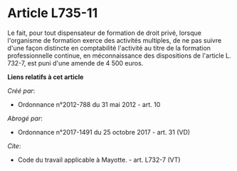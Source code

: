 # Article L735-11

Le fait, pour tout dispensateur de formation de droit privé, lorsque l'organisme de formation exerce des activités multiples,
de ne pas suivre d'une façon distincte en comptabilité l'activité au titre de la formation professionnelle continue, en
méconnaissance des dispositions de l'article L. 732-7, est puni d'une amende de 4 500 euros.

**Liens relatifs à cet article**

_Créé par_:

  - Ordonnance n°2012-788 du 31 mai 2012 - art. 10

_Abrogé par_:

  - Ordonnance n°2017-1491 du 25 octobre 2017 - art. 31 (VD)

_Cite_:

  - Code du travail applicable à Mayotte. - art. L732-7 (VT)
